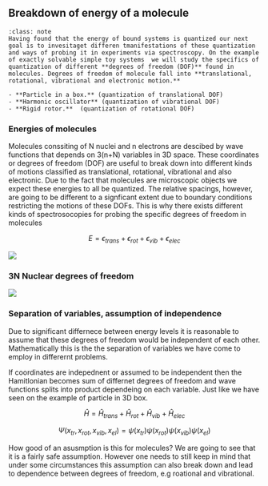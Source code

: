 

## Breakdown of energy of a molecule

```{admonition} What you need to know
:class: note
Having found that the energy of bound systems is quantized our next goal is to invesitaget differen tmanifestations of these quantization and ways of probing it in experiments via spectroscopy. On the example of exactly solvable simple toy systems  we will study the specifics of quantization of different **degrees of freedom (DOF)** found in molecules. Degrees of freedom of molecule fall into **translational, rotational, vibrational and electronic motion.** 

- **Particle in a box.** (quantization of translational DOF)
- **Harmonic oscillator** (quantization of vibrational DOF)
- **Rigid rotor.**  (quantization of rotational DOF)
```




###  Energies of molecules

Molecules conssiting of N nuclei and n electrons are descibed by wave functions that depends on 3(n+N) variables in 3D space.  These coordinates or degrees of freedom (DOF)  are useful to break down into different kinds of motions classified as translational, rotational, vibrational and also electronic. Due to the fact that molecules are microscopic objects we expect these energies to all be quantized. The relative spacings, however, are going to be different to a signficant extent due to boundary conditions restricting the motions of these DOFs. This is why there exists different kinds of spectrosocopies for probing the specific degrees of freedom in molecules

$$E= \epsilon_{trans}+ \epsilon_{rot}+ \epsilon_{vib}+\epsilon_{elec}$$



![](./images/Levels1.gif)



### 3N Nuclear degrees of freedom 

![](./images/mol-DOF.jpg)



### Separation of variables, assumption of independence

Due to significant differnece between energy levels it is reasonable to assume that these degrees of freedom would be independent of each other. Mathematically this is the the separation of variables we have come to employ in differernt problems. 

If  coordinates are indepednent or assumed to be independent then the Hamitlonian becomes sum of differnet degrees of freedom and wave functions splits into product dependeing on each variable. Just like we have seen on the example of particle in 3D box. 

$$\hat{H}= \hat{H}_{trans}+ \hat{H}_{rot}+ \hat{H}_{vib}+\hat{H}_{elec}$$

$$\Psi(x_{tr},x_{rot},x_{vib},x_{el})= \psi(x_{tr}) \psi(x_{rot}) \psi(x_{vib})\psi(x_{el})$$ 

How good of an asusmption is this for molecules? We are going to see that it is a fairly safe assumption. However one needs to still keep in mind that under some circumstances this assumption can also break down and lead to dependence between degrees of freedom, e.g roational and vibrational. 